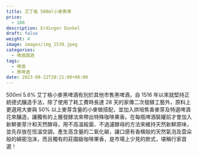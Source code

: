 ```yaml
---
title: 艾丁格 500ml小麥黑啤
price:
  - 180
description: Erdinger Dunkel
draft: false
weight: 4
image: images/img_1539.jpeg
categories:
  - 啤酒調酒
tags:
  - 啤酒
  - 黑啤酒
date: 2023-08-22T20:21:09+08:00
---
```

 500ml 5.6% 艾丁格小麥黑啤酒有別於其他市售黑啤酒，自 1516 年以來就堅持正統德式釀造手法，除了使用了耗工費時長達 28 天的家傳二次發酵工藝外，原料上更選用大麥與 50% 以上麥芽含量的小麥做搭配，並加入烘培焦香麥芽及特選啤酒花來釀造，讓獨有的上層發酵法來帶出特殊咖啡果香。在每瓶啤酒裝罐前才會加入新鮮麥芽汁和天然酵母，用不高溫殺菌、不過濾酵母的方法來維持天然新鮮原味，並先存放在恆溫空調，產生高含量的二氧化碳，讓口感有香檳般的天然氣泡及雲朵般的綿密泡沫，而且獨有的莊園級咖啡果香，是市場上少見的款式，堪稱行家首選！